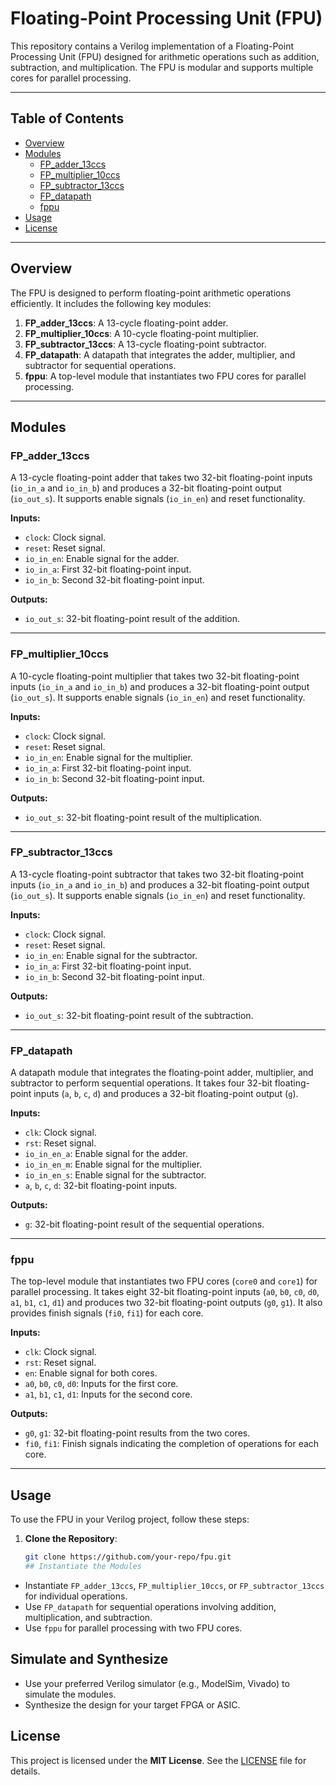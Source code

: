 # Floating-Point Processing Unit (FPU)

This repository contains a Verilog implementation of a Floating-Point Processing Unit (FPU) designed for arithmetic operations such as addition, subtraction, and multiplication. The FPU is modular and supports multiple cores for parallel processing.

---

## Table of Contents

- [Overview](#overview)
- [Modules](#modules)
  - [FP_adder_13ccs](#fp_adder_13ccs)
  - [FP_multiplier_10ccs](#fp_multiplier_10ccs)
  - [FP_subtractor_13ccs](#fp_subtractor_13ccs)
  - [FP_datapath](#fp_datapath)
  - [fppu](#fppu)
- [Usage](#usage)
- [License](#license)

---

## Overview

The FPU is designed to perform floating-point arithmetic operations efficiently. It includes the following key modules:

1. **FP_adder_13ccs**: A 13-cycle floating-point adder.
2. **FP_multiplier_10ccs**: A 10-cycle floating-point multiplier.
3. **FP_subtractor_13ccs**: A 13-cycle floating-point subtractor.
4. **FP_datapath**: A datapath that integrates the adder, multiplier, and subtractor for sequential operations.
5. **fppu**: A top-level module that instantiates two FPU cores for parallel processing.

---

## Modules

### FP_adder_13ccs

A 13-cycle floating-point adder that takes two 32-bit floating-point inputs (`io_in_a` and `io_in_b`) and produces a 32-bit floating-point output (`io_out_s`). It supports enable signals (`io_in_en`) and reset functionality.

**Inputs:**
- `clock`: Clock signal.
- `reset`: Reset signal.
- `io_in_en`: Enable signal for the adder.
- `io_in_a`: First 32-bit floating-point input.
- `io_in_b`: Second 32-bit floating-point input.

**Outputs:**
- `io_out_s`: 32-bit floating-point result of the addition.

---

### FP_multiplier_10ccs

A 10-cycle floating-point multiplier that takes two 32-bit floating-point inputs (`io_in_a` and `io_in_b`) and produces a 32-bit floating-point output (`io_out_s`). It supports enable signals (`io_in_en`) and reset functionality.

**Inputs:**
- `clock`: Clock signal.
- `reset`: Reset signal.
- `io_in_en`: Enable signal for the multiplier.
- `io_in_a`: First 32-bit floating-point input.
- `io_in_b`: Second 32-bit floating-point input.

**Outputs:**
- `io_out_s`: 32-bit floating-point result of the multiplication.

---

### FP_subtractor_13ccs

A 13-cycle floating-point subtractor that takes two 32-bit floating-point inputs (`io_in_a` and `io_in_b`) and produces a 32-bit floating-point output (`io_out_s`). It supports enable signals (`io_in_en`) and reset functionality.

**Inputs:**
- `clock`: Clock signal.
- `reset`: Reset signal.
- `io_in_en`: Enable signal for the subtractor.
- `io_in_a`: First 32-bit floating-point input.
- `io_in_b`: Second 32-bit floating-point input.

**Outputs:**
- `io_out_s`: 32-bit floating-point result of the subtraction.

---

### FP_datapath

A datapath module that integrates the floating-point adder, multiplier, and subtractor to perform sequential operations. It takes four 32-bit floating-point inputs (`a`, `b`, `c`, `d`) and produces a 32-bit floating-point output (`g`).

**Inputs:**
- `clk`: Clock signal.
- `rst`: Reset signal.
- `io_in_en_a`: Enable signal for the adder.
- `io_in_en_m`: Enable signal for the multiplier.
- `io_in_en_s`: Enable signal for the subtractor.
- `a`, `b`, `c`, `d`: 32-bit floating-point inputs.

**Outputs:**
- `g`: 32-bit floating-point result of the sequential operations.

---

### fppu

The top-level module that instantiates two FPU cores (`core0` and `core1`) for parallel processing. It takes eight 32-bit floating-point inputs (`a0`, `b0`, `c0`, `d0`, `a1`, `b1`, `c1`, `d1`) and produces two 32-bit floating-point outputs (`g0`, `g1`). It also provides finish signals (`fi0`, `fi1`) for each core.

**Inputs:**
- `clk`: Clock signal.
- `rst`: Reset signal.
- `en`: Enable signal for both cores.
- `a0`, `b0`, `c0`, `d0`: Inputs for the first core.
- `a1`, `b1`, `c1`, `d1`: Inputs for the second core.

**Outputs:**
- `g0`, `g1`: 32-bit floating-point results from the two cores.
- `fi0`, `fi1`: Finish signals indicating the completion of operations for each core.

---

## Usage

To use the FPU in your Verilog project, follow these steps:

1. **Clone the Repository**:
   ```bash
   git clone https://github.com/your-repo/fpu.git
   ## Instantiate the Modules

- Instantiate `FP_adder_13ccs`, `FP_multiplier_10ccs`, or `FP_subtractor_13ccs` for individual operations.
- Use `FP_datapath` for sequential operations involving addition, multiplication, and subtraction.
- Use `fppu` for parallel processing with two FPU cores.

## Simulate and Synthesize

- Use your preferred Verilog simulator (e.g., ModelSim, Vivado) to simulate the modules.
- Synthesize the design for your target FPGA or ASIC.

## License

This project is licensed under the **MIT License**. See the [LICENSE](LICENSE) file for details.
